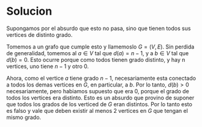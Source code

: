 # Solucion

Supongamos por el absurdo que esto no pasa, sino que tienen todos sus vertices de distinto grado.

Tomemos a un grafo que cumple esto y llamemoslo $G = (V,E)$. Sin perdida de generalidad, tomemos al $a \in V$ tal que $d(a) = n-1$, y a $b \in V$ tal que $d(b) = 0$.
Esto ocurre porque como todos tienen grado distinto, y hay n vertices, uno tiene $n-1$ y otro $0$. 

Ahora, como el vertice $a$ tiene grado $n-1$, necesariamente esta conectado a todos los demas vertices en $G$, en particular, a $b$. Por lo tanto, $d(b) > 0$ necesariamente, pero habiamos supuesto que era 0, porque el grado de todos los vertices era distinto.
Esto es un absurdo que provino de suponer que todos los grados de los verticed de $G$ eran distintos. Por lo tanto esto es falso y vale que deben existir al menos 2 vertices en $G$ que tengan el mismo grado.
